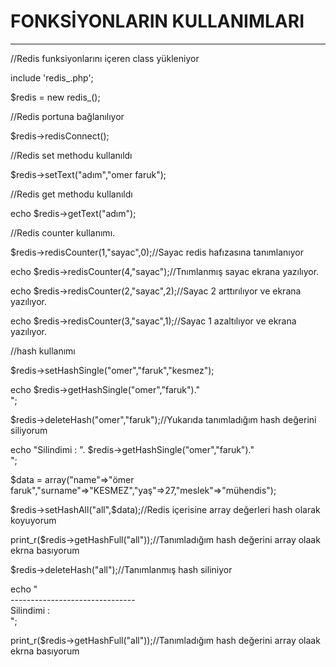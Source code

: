 
# FONKSİYONLARIN KULLANIMLARI

-------------------------------------------------------------------

//Redis funksiyonlarını içeren class yükleniyor

include 'redis_.php';

$redis = new redis_();

//Redis portuna bağlanılıyor

$redis->redisConnect();

//Redis set methodu kullanıldı

$redis->setText("adım","omer faruk");

//Redis get methodu kullanıldı

echo $redis->getText("adım");

//Redis counter kullanımı.

$redis->redisCounter(1,"sayac",0);//Sayac redis hafızasına tanımlanıyor

echo $redis->redisCounter(4,"sayac");//Tnımlanmış sayac ekrana yazılıyor.

echo $redis->redisCounter(2,"sayac",2);//Sayac 2 arttırılıyor ve ekrana yazılıyor.

echo $redis->redisCounter(3,"sayac",1);//Sayac 1 azaltılıyor ve ekrana yazılıyor.

//hash kullanımı

$redis->setHashSingle("omer","faruk","kesmez");

echo $redis->getHashSingle("omer","faruk")."<br>";

$redis->deleteHash("omer","faruk");//Yukarıda tanımladığım hash değerini siliyorum

echo "Silindimi : ". $redis->getHashSingle("omer","faruk")."<br>";

$data = array("name"=>"ömer faruk","surname"=>"KESMEZ","yaş"=>27,"meslek"=>"mühendis");

$redis->setHashAll("all",$data);//Redis içerisine array değerleri hash olarak koyuyorum

print_r($redis->getHashFull("all"));//Tanımladığım hash değerini array olaak ekrna basıyorum

$redis->deleteHash("all");//Tanımlanmış hash siliniyor

echo  "<br>-------------------------------<br>Silindimi : <br>";

print_r($redis->getHashFull("all"));//Tanımladığım hash değerini array olaak ekrna basıyorum



